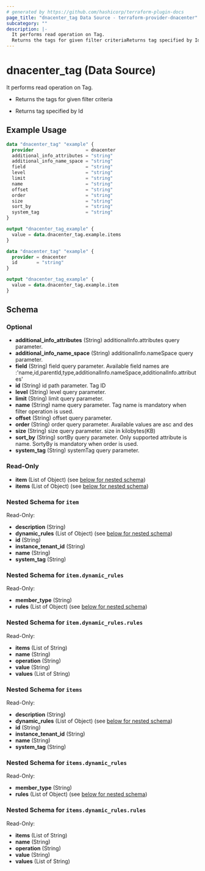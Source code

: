 ```yaml
---
# generated by https://github.com/hashicorp/terraform-plugin-docs
page_title: "dnacenter_tag Data Source - terraform-provider-dnacenter"
subcategory: ""
description: |-
  It performs read operation on Tag.
  Returns the tags for given filter criteriaReturns tag specified by Id
---
```


# dnacenter_tag (Data Source)

It performs read operation on Tag.

- Returns the tags for given filter criteria

- Returns tag specified by Id

## Example Usage

```terraform
data "dnacenter_tag" "example" {
  provider                   = dnacenter
  additional_info_attributes = "string"
  additional_info_name_space = "string"
  field                      = "string"
  level                      = "string"
  limit                      = "string"
  name                       = "string"
  offset                     = "string"
  order                      = "string"
  size                       = "string"
  sort_by                    = "string"
  system_tag                 = "string"
}

output "dnacenter_tag_example" {
  value = data.dnacenter_tag.example.items
}

data "dnacenter_tag" "example" {
  provider = dnacenter
  id       = "string"
}

output "dnacenter_tag_example" {
  value = data.dnacenter_tag.example.item
}
```

<!-- schema generated by tfplugindocs -->
## Schema

### Optional

- **additional_info_attributes** (String) additionalInfo.attributes query parameter.
- **additional_info_name_space** (String) additionalInfo.nameSpace query parameter.
- **field** (String) field query parameter. Available field names are :'name,id,parentId,type,additionalInfo.nameSpace,additionalInfo.attributes'
- **id** (String) id path parameter. Tag ID
- **level** (String) level query parameter.
- **limit** (String) limit query parameter.
- **name** (String) name query parameter. Tag name is mandatory when filter operation is used.
- **offset** (String) offset query parameter.
- **order** (String) order query parameter. Available values are asc and des
- **size** (String) size query parameter. size in kilobytes(KB)
- **sort_by** (String) sortBy query parameter. Only supported attribute is name. SortyBy is mandatory when order is used.
- **system_tag** (String) systemTag query parameter.

### Read-Only

- **item** (List of Object) (see [below for nested schema](#nestedatt--item))
- **items** (List of Object) (see [below for nested schema](#nestedatt--items))

<a id="nestedatt--item"></a>
### Nested Schema for `item`

Read-Only:

- **description** (String)
- **dynamic_rules** (List of Object) (see [below for nested schema](#nestedobjatt--item--dynamic_rules))
- **id** (String)
- **instance_tenant_id** (String)
- **name** (String)
- **system_tag** (String)

<a id="nestedobjatt--item--dynamic_rules"></a>
### Nested Schema for `item.dynamic_rules`

Read-Only:

- **member_type** (String)
- **rules** (List of Object) (see [below for nested schema](#nestedobjatt--item--dynamic_rules--rules))

<a id="nestedobjatt--item--dynamic_rules--rules"></a>
### Nested Schema for `item.dynamic_rules.rules`

Read-Only:

- **items** (List of String)
- **name** (String)
- **operation** (String)
- **value** (String)
- **values** (List of String)




<a id="nestedatt--items"></a>
### Nested Schema for `items`

Read-Only:

- **description** (String)
- **dynamic_rules** (List of Object) (see [below for nested schema](#nestedobjatt--items--dynamic_rules))
- **id** (String)
- **instance_tenant_id** (String)
- **name** (String)
- **system_tag** (String)

<a id="nestedobjatt--items--dynamic_rules"></a>
### Nested Schema for `items.dynamic_rules`

Read-Only:

- **member_type** (String)
- **rules** (List of Object) (see [below for nested schema](#nestedobjatt--items--dynamic_rules--rules))

<a id="nestedobjatt--items--dynamic_rules--rules"></a>
### Nested Schema for `items.dynamic_rules.rules`

Read-Only:

- **items** (List of String)
- **name** (String)
- **operation** (String)
- **value** (String)
- **values** (List of String)


